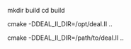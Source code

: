 



mkdir build
cd build

cmake -DDEAL_II_DIR=/opt/deal.II ..

cmake -DDEAL_II_DIR=/path/to/deal.II ..
